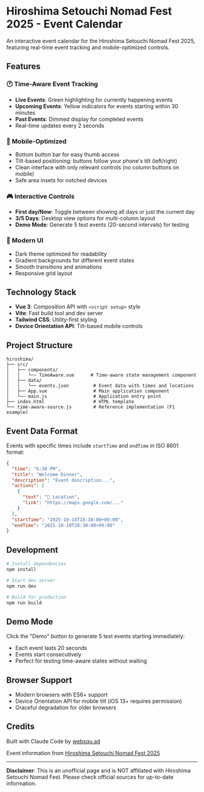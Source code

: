 # Hiroshima Setouchi Nomad Fest 2025 - Event Calendar

An interactive event calendar for the Hiroshima Setouchi Nomad Fest 2025, featuring real-time event tracking and mobile-optimized controls.

## Features

### 🕐 Time-Aware Event Tracking
- **Live Events**: Green highlighting for currently happening events
- **Upcoming Events**: Yellow indicators for events starting within 30 minutes
- **Past Events**: Dimmed display for completed events
- Real-time updates every 2 seconds

### 📱 Mobile-Optimized
- Bottom button bar for easy thumb access
- Tilt-based positioning: buttons follow your phone's tilt (left/right)
- Clean interface with only relevant controls (no column buttons on mobile)
- Safe area insets for notched devices

### 🎮 Interactive Controls
- **First day/Now**: Toggle between showing all days or just the current day
- **3/5 Days**: Desktop view options for multi-column layout
- **Demo Mode**: Generate 5 test events (20-second intervals) for testing

### 🎨 Modern UI
- Dark theme optimized for readability
- Gradient backgrounds for different event states
- Smooth transitions and animations
- Responsive grid layout

## Technology Stack

- **Vue 3**: Composition API with `<script setup>` style
- **Vite**: Fast build tool and dev server
- **Tailwind CSS**: Utility-first styling
- **Device Orientation API**: Tilt-based mobile controls

## Project Structure

```
hiroshima/
├── src/
│   ├── components/
│   │   └── TimeAware.vue      # Time-aware state management component
│   ├── data/
│   │   └── events.json         # Event data with times and locations
│   ├── App.vue                 # Main application component
│   └── main.js                 # Application entry point
├── index.html                  # HTML template
└── time-aware-source.js        # Reference implementation (F1 example)
```

## Event Data Format

Events with specific times include `startTime` and `endTime` in ISO 8601 format:

```json
{
  "time": "6:30 PM",
  "title": "Welcome Dinner",
  "description": "Event description...",
  "actions": [
    {
      "text": "🗾 Location",
      "link": "https://maps.google.com/..."
    }
  ],
  "startTime": "2025-10-18T18:30:00+09:00",
  "endTime": "2025-10-18T20:30:00+09:00"
}
```

## Development

```bash
# Install dependencies
npm install

# Start dev server
npm run dev

# Build for production
npm run build
```

## Demo Mode

Click the "Demo" button to generate 5 test events starting immediately:
- Each event lasts 20 seconds
- Events start consecutively
- Perfect for testing time-aware states without waiting

## Browser Support

- Modern browsers with ES6+ support
- Device Orientation API for mobile tilt (iOS 13+ requires permission)
- Graceful degradation for older browsers

## Credits

Built with Claude Code by [websqu.ad](https://websqu.ad)

Event information from [Hiroshima Setouchi Nomad Fest 2025](https://digitalnomadshiroshima.com/hsnf2025/)

---

**Disclaimer**: This is an unofficial page and is NOT affiliated with Hiroshima Setouchi Nomad Fest. Please check official sources for up-to-date information.
